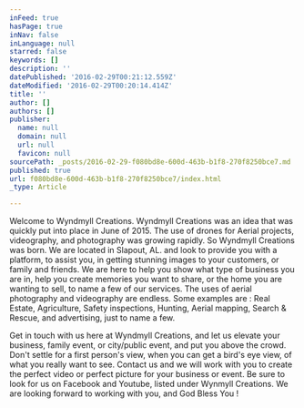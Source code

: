```yaml
---
inFeed: true
hasPage: true
inNav: false
inLanguage: null
starred: false
keywords: []
description: ''
datePublished: '2016-02-29T00:21:12.559Z'
dateModified: '2016-02-29T00:20:14.414Z'
title: ''
author: []
authors: []
publisher:
  name: null
  domain: null
  url: null
  favicon: null
sourcePath: _posts/2016-02-29-f080bd8e-600d-463b-b1f8-270f8250bce7.md
published: true
url: f080bd8e-600d-463b-b1f8-270f8250bce7/index.html
_type: Article

---
```

Welcome to Wyndmyll Creations. Wyndmyll Creations was an idea that was quickly put into place in June of 2015\. The use of drones for Aerial projects, videography, and photography was growing rapidly. So Wyndmyll Creations was born. We are located in Slapout, AL. and look to provide you with a platform, to assist you, in getting stunning images to your customers, or family and friends. We are here to help you show what type of business you are in, help you create memories you want to share, or the home you are wanting to sell, to name a few of our services. The uses of aerial photography and videography are endless. Some examples are : Real Estate, Agriculture, Safety inspections, Hunting, Aerial mapping, Search & Rescue, and advertising, just to name a few. 

Get in touch with us here at Wyndmyll Creations, and let us elevate your business, family event, or city/public event, and put you above the crowd. Don't settle for a first person's view, when you can get a bird's eye view, of what you really want to see. Contact us and we will work with you to create the perfect video or perfect picture for your business or event. Be sure to look for us on Facebook and Youtube, listed under Wynmyll Creations. We are looking forward to working with you, and God Bless You !